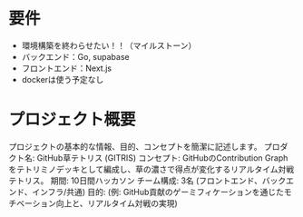 # 要件
- 環境構築を終わらせたい！！（マイルストーン）
- バックエンド：Go, supabase
- フロントエンド：Next.js
- dockerは使う予定なし

# プロジェクト概要
プロジェクトの基本的な情報、目的、コンセプトを簡潔に記述します。
プロダクト名: GitHub草テトリス (GITRIS)
コンセプト: GitHubのContribution Graphをテトリミノデッキとして編成し、草の濃さで得点が変化するリアルタイム対戦テトリス。
期間: 10日間ハッカソン
チーム構成: 3名 (フロントエンド、バックエンド、インフラ/共通)
目的: (例: GitHub貢献のゲーミフィケーションを通じたモチベーション向上と、リアルタイム対戦の実現)
